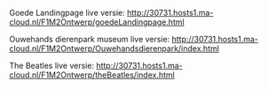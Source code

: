 Goede Landingpage live versie: http://30731.hosts1.ma-cloud.nl/F1M2Ontwerp/goedeLandingpage.html

Ouwehands dierenpark museum live versie: http://30731.hosts1.ma-cloud.nl/F1M2Ontwerp/Ouwehandsdierenpark/index.html

The Beatles live versie: http://30731.hosts1.ma-cloud.nl/F1M2Ontwerp/theBeatles/index.html